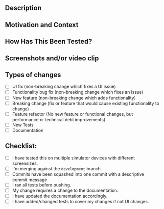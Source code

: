 <!--- Provide a general summary of your changes in the Title above -->

## Description
<!--- Describe your changes in detail -->

## Motivation and Context
<!--- What feature is it related to? Why is this change required? What problem does it solve?-->
<!--- If it fixes an open issue or closes a feature ticket, please link to the issue here. -->

## How Has This Been Tested?
<!--- Please describe in detail how you tested your changes. -->
<!--- see how your change affects other areas of the code, etc. -->

## Screenshots and/or video clip
<!--- Only applicable if this PR has UI changes -->
<!--- Please upload screenshots from simulator of all device screen sizes -->

## Types of changes
<!--- What types of changes does your code introduce? Put an `x` in all the boxes that apply: -->
* [ ] UI fix (non-breaking change which fixes a UI issue)
* [ ] Functionality bug fix (non-breaking change which fixes an issue)
* [ ] New feature (non-breaking change which adds functionality)
* [ ] Breaking change (fix or feature that would cause existing functionality to change)
* [ ] Feature refactor (No new feature or functional changes, but performance or technical debt improvements)
* [ ] New Tests
* [ ] Documentation

## Checklist:
<!--- Go over all the following points, and put an `x` in all the boxes that apply. -->
* [ ] I have tested this on multiple simulator devices with different screensizes.
* [ ] I'm merging against the `development` branch.
* [ ] Commits have been squashed into one commit with a descriptive commit message
* [ ] I ran all tests before pushing.
* [ ] My change requires a change to the documentation.
* [ ] I have updated the documentation accordingly.
* [ ] I have added/changed tests to cover my changes if not UI changes.
